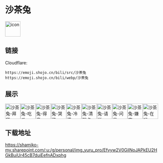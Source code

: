 # 沙茶兔
<img src="https://emoji.shojo.cn/bili/src/沙茶兔/icon.png" width="50" height="50" alt="icon">

## 链接
Cloudflare:
```
https://emoji.shojo.cn/bili/src/沙茶兔
https://emoji.shojo.cn/bili/webp/沙茶兔
```
## 展示
<img src="https://emoji.shojo.cn/bili/src/沙茶兔/沙茶兔-拜拜.png" width="50" height="50" alt="沙茶兔-拜拜"><img src="https://emoji.shojo.cn/bili/src/沙茶兔/沙茶兔-吃瓜.png" width="50" height="50" alt="沙茶兔-吃瓜"><img src="https://emoji.shojo.cn/bili/src/沙茶兔/沙茶兔-得意.png" width="50" height="50" alt="沙茶兔-得意"><img src="https://emoji.shojo.cn/bili/src/沙茶兔/沙茶兔-哭了.png" width="50" height="50" alt="沙茶兔-哭了"><img src="https://emoji.shojo.cn/bili/src/沙茶兔/沙茶兔-冷漠.png" width="50" height="50" alt="沙茶兔-冷漠"><img src="https://emoji.shojo.cn/bili/src/沙茶兔/沙茶兔-清醒点.png" width="50" height="50" alt="沙茶兔-清醒点"><img src="https://emoji.shojo.cn/bili/src/沙茶兔/沙茶兔-请说.png" width="50" height="50" alt="沙茶兔-请说"><img src="https://emoji.shojo.cn/bili/src/沙茶兔/沙茶兔-问号.png" width="50" height="50" alt="沙茶兔-问号"><img src="https://emoji.shojo.cn/bili/src/沙茶兔/沙茶兔-嫌弃.png" width="50" height="50" alt="沙茶兔-嫌弃"><img src="https://emoji.shojo.cn/bili/src/沙茶兔/沙茶兔-在吗.png" width="50" height="50" alt="沙茶兔-在吗">

## 下载地址

https://shamiko-my.sharepoint.com/:u:/g/personal/img_yuru_pro/Efvyw2V0GilNoJAPkEU2HGkBuiUr45cB7duiEefnADxphg